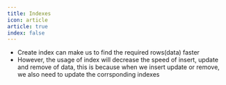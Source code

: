 ```yaml
---
title: Indexes
icon: article
article: true
index: false
---
```

- Create index can make us to find the required rows(data) faster
- However, the usage of index will decrease the speed of insert, update and remove of data, this is because when we insert update or remove, we also need to update the corrsponding indexes
